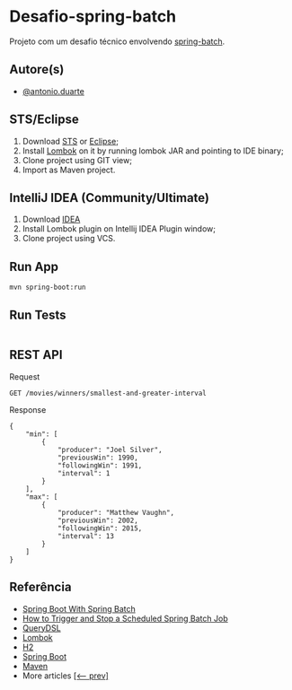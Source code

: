 # Desafio-spring-batch

Projeto com um desafio técnico envolvendo [spring-batch](https://spring.io/projects/spring-batch).

## Autore(s)

- [@antonio.duarte](https://github.com/tonyQDuarte)

## STS/Eclipse

1. Download [STS](https://spring.io/tools) or [Eclipse](https://www.eclipse.org);
2. Install [Lombok](https://projectlombok.org) on it by running lombok JAR and pointing 
   to IDE binary;   
3. Clone project using GIT view;
4. Import as Maven project.

## IntelliJ IDEA (Community/Ultimate)

1. Download [IDEA](https://www.jetbrains.com/idea)
2. Install Lombok plugin on Intellij IDEA Plugin window;
3. Clone project using VCS.

## Run App

```
mvn spring-boot:run
```

## Run Tests

```

```

## REST API

Request

```
GET /movies/winners/smallest-and-greater-interval
```

Response

```
{
    "min": [
        {
            "producer": "Joel Silver",
            "previousWin": 1990,
            "followingWin": 1991,
            "interval": 1
        }
    ],
    "max": [
        {
            "producer": "Matthew Vaughn",
            "previousWin": 2002,
            "followingWin": 2015,
            "interval": 13
        }
    ]
}
```

## Referência

- [Spring Boot With Spring Batch](https://www.baeldung.com/spring-boot-spring-batch)
- [How to Trigger and Stop a Scheduled Spring Batch Job](https://www.baeldung.com/spring-batch-start-stop-job)
- [QueryDSL](http://querydsl.com)
- [Lombok](https://projectlombok.org)
- [H2](https://www.h2database.com/html/main.html)
- [Spring Boot](https://spring.io/projects/spring-boot)
- [Maven](https://maven.apache.org)
- More articles [[<-- prev]](/spring-batch)


